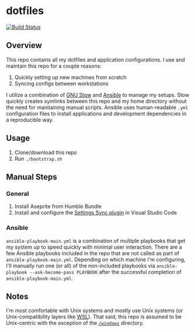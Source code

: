 # dotfiles

[![Build Status](https://travis-ci.org/jessemillar/dotfiles.svg?branch=master)](https://travis-ci.org/jessemillar/dotfiles)

## Overview

This repo contains all my dotfiles and application configurations. I use and maintain this repo for a couple reasons:
1. Quickly setting up new machines from scratch
1. Syncing configs between workstations

I utilize a combination of [GNU Stow](https://www.gnu.org/software/stow/) and [Ansible](https://www.ansible.com/) to manage my setups. Stow quickly creates symlinks between this repo and my home directory without the need for maintaining manual scripts. Ansible uses human-readable `.yml` configuration files to install applications and development dependencies in a reproducible way.

## Usage

1. Clone/download this repo
1. Run `./bootstrap.sh`

## Manual Steps

### General

1. Install Aseprite from Humble Bundle
1. Install and configure the [Settings Sync plugin](https://marketplace.visualstudio.com/items?itemName=Shan.code-settings-sync) in Visual Studio Code

### Ansible

`ansible-playbook-main.yml` is a combination of multiple playbooks that get my system up to speed quickly with minimal user interaction. There are a few Ansible playbooks included in the repo that are not called as part of `ansible-playbook-main.yml`. Depending on which machine I'm configuring, I'll manually run one (or all) of the non-included playbooks via `ansible-playbook --ask-become-pass PLAYBOOK` after the successful completion of `ansible-playbook-main.yml`.

## Notes

I'm most comfortable with Unix systems and mostly use Unix systems (or Unix-compatibility layers like [WSL](https://docs.microsoft.com/en-us/windows/wsl/about)). That said, this repo is assumed to be Unix-centric with the exception of the [`/windows`](windows) directory.
